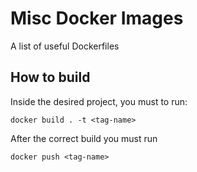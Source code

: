 # Misc Docker Images

A list of useful Dockerfiles 

## How to build

Inside the desired project, you must to run:

```
docker build . -t <tag-name>
```

After the correct build you must run
```
docker push <tag-name>
```

